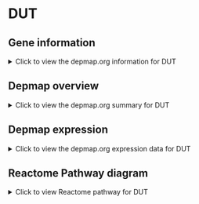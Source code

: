 <h1>DUT</h1>

<h2>Gene information</h2>
<details>
  <summary>Click to view the depmap.org information for DUT</summary>
  <iframe src="https://depmap.org/portal/gene/DUT?tab=about" style="border:none;width:100%;height:800px"></iframe>
</details>

<h2>Depmap overview</h2>
<details>
  <summary>Click to view the depmap.org summary for DUT</summary>
  <iframe src="https://depmap.org/portal/gene/DUT?tab=overview" style="border:none;width:100%;height:800px"></iframe>
</details>

<h2>Depmap expression</h2>
<details>
  <summary>Click to view the depmap.org expression data for DUT</summary>
  <iframe src="https://depmap.org/portal/gene/DUT?tab=characterization" style="border:none;width:100%;height:800px"></iframe>
</details>



<h2>Reactome Pathway diagram</h2>
<details>
  <summary>Click to view Reactome pathway for DUT</summary>
  <p>Interconversion of nucleotide di- and triphosphates</p>
  <iframe src="https://reactome.org/PathwayBrowser/#/R-HSA-499943" style="border:none;width:100%;height:800px"></iframe>
</details>




